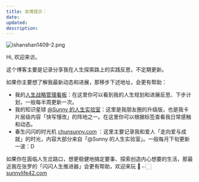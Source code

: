 ```yaml
---
title: 友情提示：
date:
updated:
description:
---
```





![ishanshan1409-2.png](https://cdn.sunnyhuang.net/share/ishanshan1409-2.png?x-oss-process=image/resize,w_400 ':size=100')





Hi, 欢迎来访。

这个博客主要是记录分享我在人生探索路上的实践反思，不定期更新。

如果你主要想了解我最新动态和进展，那移步下述地址，会更有帮助：

- 我的[人生战略管理看板](https://sunnylife.feishu.cn/wiki/wikcnEy7dsfx0hrcc7RJ123xceg?sheet=hzW9E9&create_from=create_doc_to_wiki)：在这里你可以看到我的人生规划和进展反思、下步计划，一般每半周更新一次。
- 我的知识星球 [@Sunny 的人生实验室](https://t.zsxq.com/Vrzji2B)：这里是我朋友圈的升级版，也是我卡片层级内容「快写慢改」的阵地之一。在这里你可以根据标签查看我日常感触和动态。
- 春生闪闪的时光机 [chunsunny.com](https://chunsunny.com/) ：这里主要记录我和爱人「走向爱与成就」的时光，内容大部分来自「@Sunny 的人生实验室」。一般每月下旬更新一波：D

如果你在面临人生岔路口，想更稳健地搞定要事、探索创造内心想要的生活，那最近我在张罗的「闪闪人生推进器」会更有帮助，欢迎来玩 🤗 👉🏻 [sunnylife42.com](https://sunnylife42.com)
